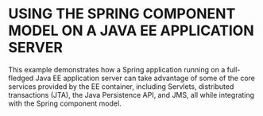 # USING THE SPRING COMPONENT MODEL ON A JAVA EE APPLICATION SERVER

This example demonstrates how a Spring application running on a full-fledged Java EE application server can take advantage of some of the core services provided by the EE container, including Servlets, distributed transactions (JTA), the Java Persistence API, and JMS, all while integrating with the Spring component model.
